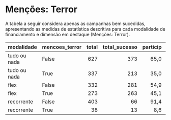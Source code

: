 # Menções: Terror

A tabela a seguir considera apenas as campanhas bem sucedidas, apresentando as medidas
de estatística descritiva para cada modalidade de financiamento e dimensão em destaque
(Menções: Terror).

| modalidade   | mencoes_terror   |   total |   total_sucesso |   particip |   taxa_sucesso |   valor_sucesso |   media_sucesso |   std_sucesso |   min_sucesso |   max_sucesso |
|:-------------|:-----------------|--------:|----------------:|-----------:|---------------:|----------------:|----------------:|--------------:|--------------:|--------------:|
| tudo ou nada | False            |     627 |             373 |       65,0 |           59,5 |      7.948.435,76 |        21.309,48 |      25.358,28 |         44,25 |     321.726,84 |
| tudo ou nada | True             |     337 |             213 |       35,0 |           63,2 |      4.434.945,76 |        20.821,34 |      17.774,13 |        638,58 |     103.603,80 |
| flex         | False            |     332 |             281 |       54,9 |           84,6 |      2.020.075,95 |         7.188,88 |      12.868,46 |         28,19 |     123.953,73 |
| flex         | True             |     273 |             263 |       45,1 |           96,3 |      3.284.868,79 |        12.490,00 |      36.096,52 |         24,19 |     385.603,24 |
| recorrente   | False            |     403 |              66 |       91,4 |           16,4 |        18.762,60 |          284,28 |        596,07 |          3,08 |       2.819,31 |
| recorrente   | True             |      38 |              13 |        8,6 |           34,2 |         6.150,04 |          473,08 |       1.108,07 |          5,11 |       4.127,14 |
